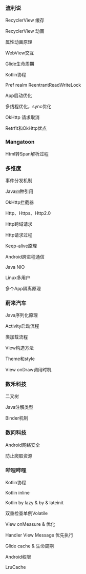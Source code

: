 ### 流利说

 RecyclerView 缓存

 RecyclerView 动画

 属性动画原理

 WebView交互

 Glide生命周期

 Kotlin协程

 Pref realm ReentrantReadWriteLock

 App启动优化

 多线程优化，sync优化

 OkHttp 请求取消

 Retrfit和OkHttp优点

### Mangatoon

Html转Span解析过程

### 多维度

事件分发机制

Java四种引用

OkHttp拦截器

Http、Https、Http2.0

Http跨域请求

Http请求过程

Keep-alive原理

Android跨进程通信

Java NIO

Linux多用户

多个App隔离原理

### 蔚来汽车

Java序列化原理

Activity启动流程

类加载流程

View构造方法

Theme和style

View onDraw调用时机

### 数禾科技

二叉树

Java注解类型

Binder机制

### 数问科技

Android网络安全

防止爬取资源

### 哔哩哔哩

Kotlin协程

Kotlin inline

Kotlin by lazy & by & lateinit

双重检查单例Volatile

View onMeasure & 优化

Handler View Message 优先执行

Glide cache & 生命周期

Android权限

LruCache